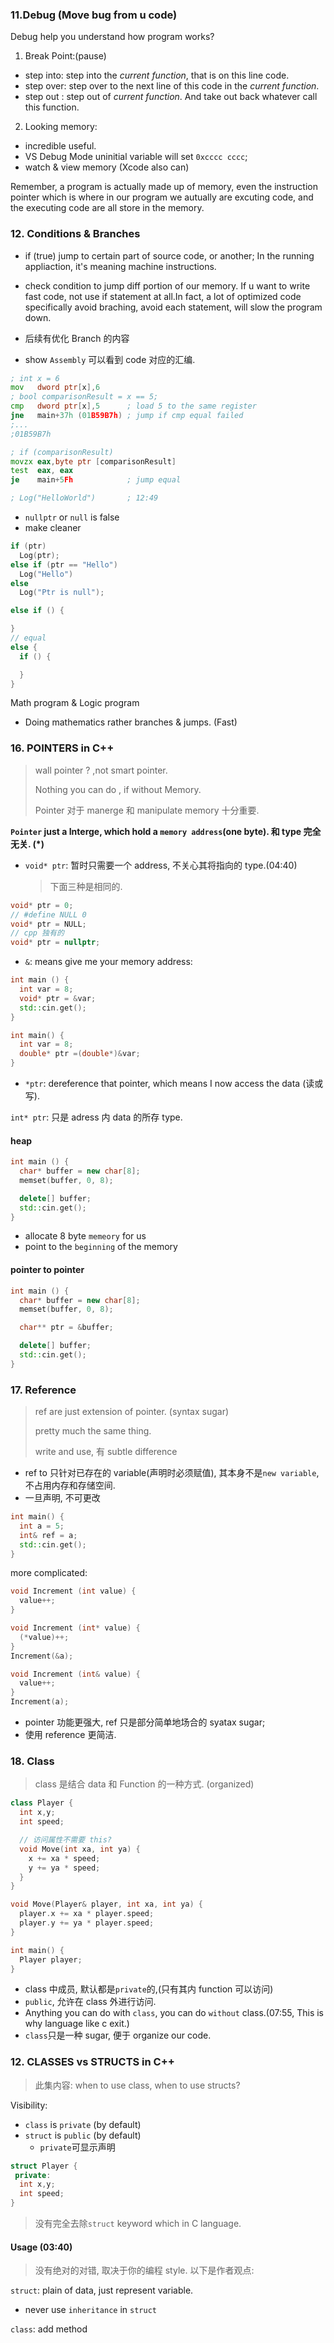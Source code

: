 ### 11.Debug (Move bug from u code)

Debug help you understand how program works?

1.  Break Point:(pause)

* step into: step into the _current function_, that is on this line code.
* step over: step over to the next line of this code in the _current function_.
* step out : step out of _current function_. And take out back whatever call this function.

2.  Looking memory:

* incredible useful.
* VS Debug Mode uninitial variable will set `0xcccc cccc`;
* watch & view memory (Xcode also can)

Remember, a program is actually made up of memory,
even the instruction pointer which is where in our program we autually are excuting code,
and the executing code are all store in the memory.

### 12. Conditions & Branches

* if (true) jump to certain part of source code, or another;
  In the running appliaction, it's meaning machine instructions.

* check condition to jump diff portion of our memory. If u want to write fast code, not use if statement at all.In fact, a lot of optimized code specifically avoid braching, avoid each statement, will slow the program down.

* 后续有优化 Branch 的内容
* show `Assembly` 可以看到 code 对应的汇编.

```asm
; int x = 6
mov   dword ptr[x],6
; bool comparisonResult = x == 5;
cmp   dword ptr[x],5      ; load 5 to the same register
jne   main+37h (01B59B7h) ; jump if cmp equal failed
;...
;01B59B7h

; if (comparisonResult)
movzx eax,byte ptr [comparisonResult]
test  eax, eax
je    main+5Fh            ; jump equal

; Log("HelloWorld")       ; 12:49
```

* `nullptr` or `null` is false
* make cleaner

```cpp
if (ptr)
  Log(ptr);
else if (ptr == "Hello")
  Log("Hello")
else
  Log("Ptr is null");
```

```cpp
else if () {

}
// equal
else {
  if () {

  }
}
```

Math program & Logic program

* Doing mathematics rather branches & jumps. (Fast)

### 16. POINTERS in C++

> wall pointer ? ,not smart pointer.
>
> Nothing you can do , if without Memory.
>
> Pointer 对于 manerge 和 manipulate memory 十分重要.

**`Pointer` just a Interge, which hold a `memory address`(one byte). 和 type 完全无关. (\*)**

* `void* ptr`: 暂时只需要一个 address, 不关心其将指向的 type.(04:40)
  > 下面三种是相同的.

```cpp
void* ptr = 0;
// #define NULL 0
void* ptr = NULL;
// cpp 独有的
void* ptr = nullptr;
```

* `&`: means give me your memory address:

```cpp
int main () {
  int var = 8;
  void* ptr = &var;
  std::cin.get();
}

int main() {
  int var = 8;
  double* ptr =(double*)&var;
}
```

* `*ptr`: dereference that pointer, which means I now access the data (读或写).

`int* ptr`: 只是 adress 内 data 的所存 type.

#### heap

```cpp
int main () {
  char* buffer = new char[8];
  memset(buffer, 0, 8);

  delete[] buffer;
  std::cin.get();
}
```

* allocate 8 byte `memeory` for us
* point to the `beginning` of the memory

#### pointer to pointer

```cpp
int main () {
  char* buffer = new char[8];
  memset(buffer, 0, 8);

  char** ptr = &buffer;

  delete[] buffer;
  std::cin.get();
}
```

### 17. Reference

> ref are just extension of pointer. (syntax sugar)
>
> pretty much the same thing.
>
> write and use, 有 subtle difference

* ref to 只针对已存在的 variable(声明时必须赋值), 其本身不是`new variable`, 不占用内存和存储空间.
* 一旦声明, 不可更改

```cpp
int main() {
  int a = 5;
  int& ref = a;
  std::cin.get();
}
```

more complicated:

```cpp
void Increment (int value) {
  value++;
}

void Increment (int* value) {
  (*value)++;
}
Increment(&a);

void Increment (int& value) {
  value++;
}
Increment(a);
```

* pointer 功能更强大, ref 只是部分简单地场合的 syatax sugar;
* 使用 reference 更简洁.

### 18. Class

> class 是结合 data 和 Function 的一种方式. (organized)

```cpp
class Player {
  int x,y;
  int speed;

  // 访问属性不需要 this?
  void Move(int xa, int ya) {
    x += xa * speed;
    y += ya * speed;
  }
}

void Move(Player& player, int xa, int ya) {
  player.x += xa * player.speed;
  player.y += ya * player.speed;
}

int main() {
  Player player;
}
```

* class 中成员, 默认都是`private`的,(只有其内 function 可以访问)
* `public`, 允许在 class 外进行访问.
* Anything you can do with `class`, you can do `without` class.(07:55, This is why language like c exit.)
* `class`只是一种 sugar, 便于 organize our code.

### 12. CLASSES vs STRUCTS in C++

> 此集内容: when to use class, when to use structs?

Visibility:

* `class` is `private` (by default)
* `struct` is `public` (by default)
  * `private`可显示声明

```cpp
struct Player {
 private:
  int x,y;
  int speed;
}
```

> 没有完全去除`struct` keyword which in C language.

#### Usage (03:40)

> 没有绝对的对错, 取决于你的编程 style. 以下是作者观点:

`struct`: plain of data, just represent variable.

* never use `inheritance` in `struct`

`class`: add method
